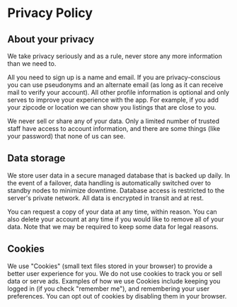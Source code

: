 # Privacy Policy

## About your privacy
We take privacy seriously and as a rule, never store any more information than we need to.

All you need to sign up is a name and email. If you are privacy-conscious you can use pseudonyms and an alternate email (as long as it can receive mail to verify your account). All other profile information is optional and only serves to improve your experience with the app. For example, if you add your zipcode or location we can show you listings that are close to you.

We never sell or share any of your data. Only a limited number of trusted staff have access to account information, and there are some things (like your password) that none of us can see.

## Data storage
We store user data in a secure managed database that is backed up daily. In the event of a failover, data handling is automatically switched over to standby nodes to minimize downtime. Database access is restricted to the server's private network. All data is encrypted in transit and at rest.

You can request a copy of your data at any time, within reason. You can also delete your account at any time if you would like to remove all of your data. Note that we may be required to keep some data for legal reasons.

## Cookies
We use "Cookies" (small text files stored in your browser) to provide a better user experience for you.
We do not use cookies to track you or sell data or serve ads. Examples of how we use Cookies include keeping you logged in (if you check "remember me"), and remembering your user preferences. You can opt out of cookies by disabling them in your browser.
